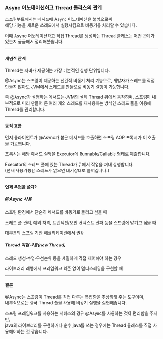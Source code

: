 ### Async 어노테이션하고 Thread 클래스의 관계

스프링부트에서는 메서드에 Async 어노테이션을 붙임으로써  
해당 기능을 새로운 쓰레드에서 실행시킴으로 비동기를 처리할 수 있습니다.  

이때 Async 어노테이션하고 직접 Thread를 생성하는 Thread 클래스는 어떤 관계가 있는지 궁금해서 정리해봤습니다.

---

#### 개념적 관계

Thread는 자바가 제공하는 가장 기본적인 실행 단위입니다.  

@Async는 스프링이 제공하는 선언적 비동기 처리 기능으로, 
개발자가 스레드를 직접 만들지 않아도 JVM에서 스레드를 만듦으로 비동기 실행이 가능합니다.

즉 @Async가 실행하는 메서드는 JVM의 실제 Thread 위에서 동작하며, 
스프링이 내부적으로 미리 만들어 둔 여러 개의 스레드를 재사용하는 방식인 스레드 풀을 이용해 Thread를 관리합니다.

---

#### 동작 흐름

먼저 클라이언트가 @Async가 붙은 메서드를 호출하면 스프링 AOP 프록시가 이 호출을 가로챕니다.  

프록시는 해당 메서드 실행을 Executor에 Runnable/Callable 형태로 제출합니다.  

Executor의 스레드 풀에 있는 Thread가 큐에서 작업을 꺼내 실행합니다.  
(현재 사용가능한 스레드가 없으면 대기상태로 들어갑니다.)

---

#### 언제 무엇을 쓸까?

##### @Async 사용

스프링 환경에서 단순히 메서드를 비동기로 돌리고 싶을 때

스레드 풀 관리, 예외 처리, 트랜잭션/보안 컨텍스트 전파 등을 스프링에 맡기고 싶을 때

대부분의 스프링 기반 애플리케이션에서 권장

##### Thread 직접 사용(new Thread)

스레드 생성·수명·우선순위 등을 세밀하게 직접 제어해야 하는 경우

라이브러리 레벨에서 프레임워크 의존 없이 멀티스레딩을 구현할 때

---

#### 결론

@Async는 스프링이 Thread를 직접 다루는 복잡함을 추상화해 주는 도구이며,  
내부적으로는 결국 Thread 풀을 사용해 비동기 실행을 실현해줍니다.  

스프링 프레임워크를 사용하는 서비스의 경우 @Async를 사용하는 것이 편리함을 주지만,  
java의 라이브러리를 구현하거나 순수 java를 쓰는 경우에는 Thread 클래스를 직접 사용해야하는 것 같습니다.

